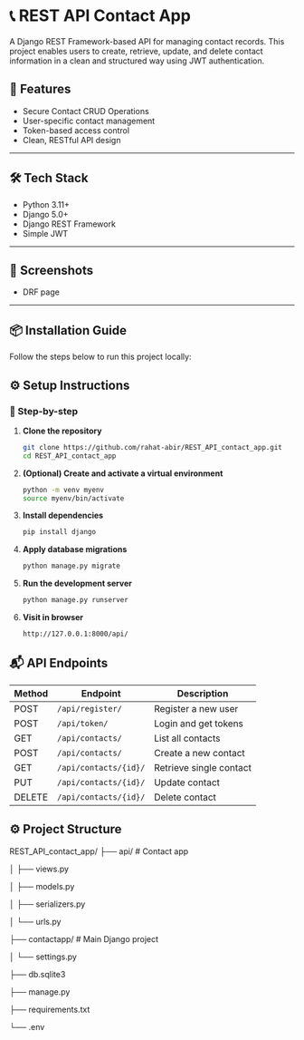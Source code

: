 # 📞 REST API Contact App

A Django REST Framework-based API for managing contact records. This project enables users to create, retrieve, update, and delete contact information in a clean and structured way using JWT authentication.

## 🚀 Features

- Secure Contact CRUD Operations
- User-specific contact management
- Token-based access control
- Clean, RESTful API design

---

## 🛠️ Tech Stack

- Python 3.11+
- Django 5.0+
- Django REST Framework
- Simple JWT

---

## 📸 Screenshots

- DRF page


---

## 📦 Installation Guide

Follow the steps below to run this project locally:

## ⚙️ Setup Instructions

### 🔧 Step-by-step

1. **Clone the repository**
   ```bash
   git clone https://github.com/rahat-abir/REST_API_contact_app.git
   cd REST_API_contact_app
2. **(Optional) Create and activate a virtual environment**
   ```bash
   python -m venv myenv
   source myenv/bin/activate
3. **Install dependencies**
   ```bash
   pip install django
4. **Apply database migrations**
   ```bash
   python manage.py migrate
5. **Run the development server**
   ```bash
   python manage.py runserver
6. **Visit in browser**
   ```bash
   http://127.0.0.1:8000/api/

## 📬 API Endpoints

| Method | Endpoint                 | Description             |
|--------|--------------------------|-------------------------|
| POST   | `/api/register/`         | Register a new user     |
| POST   | `/api/token/`            | Login and get tokens    |
| GET    | `/api/contacts/`         | List all contacts       |
| POST   | `/api/contacts/`         | Create a new contact    |
| GET    | `/api/contacts/{id}/`    | Retrieve single contact |
| PUT    | `/api/contacts/{id}/`    | Update contact          |
| DELETE | `/api/contacts/{id}/`    | Delete contact          |

## ⚙️ Project Structure

REST_API_contact_app/
├── api/ # Contact app

│   ├── views.py

│   ├── models.py

│   ├── serializers.py

│   └── urls.py

├── contactapp/     # Main Django project

│   └── settings.py

├── db.sqlite3

├── manage.py

├── requirements.txt

└── .env




